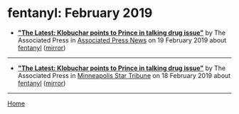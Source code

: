 # fentanyl: February 2019

 - [**"The Latest: Klobuchar points to Prince in talking drug issue"**](https://www.apnews.com/a1facc441faa45c08d75963d0e49a9dc) by The Associated Press in [Associated Press News](https://www.apnews.com/) on 19 February 2019 about [fentanyl](https://bjmdotnet.github.io/pr1nc3/topics/fentanyl/) ([mirror](https://web.archive.org/web/*/https://www.apnews.com/a1facc441faa45c08d75963d0e49a9dc))

----

 - [**"The Latest: Klobuchar points to Prince in talking drug issue"**](http://www.startribune.com/the-latest-klobuchar-points-to-prince-in-talking-drug-issue/506023432/) by The Associated Press in [Minneapolis Star Tribune](http://www.startribune.com/) on 18 February 2019 about [fentanyl](https://bjmdotnet.github.io/pr1nc3/topics/fentanyl/) ([mirror](https://web.archive.org/web/*/http://www.startribune.com/the-latest-klobuchar-points-to-prince-in-talking-drug-issue/506023432/))

----

[Home](./)
